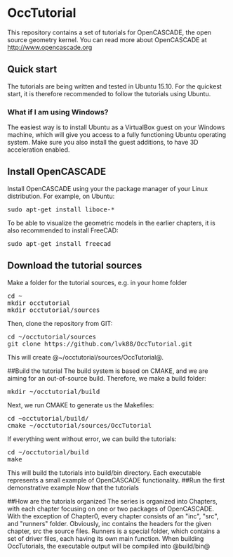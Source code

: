 # OccTutorial
This repository contains a set of tutorials for OpenCASCADE, the open source geometry kernel.
You can read more about OpenCASCADE at http://www.opencascade.org

## Quick start
The tutorials are being written and tested in Ubuntu 15.10. For the quickest start, it is therefore recommended to follow the tutorials using Ubuntu. 

### What if I am using Windows?
The easiest way is to install Ubuntu as a VirtualBox guest on your Windows machine, which will give you access to a fully
functioning Ubuntu operating system. Make sure you also install the guest additions, to have 3D acceleration enabled.

## Install OpenCASCADE
Install OpenCASCADE using your the package manager of your Linux distribution. For example, on Ubuntu:
<pre>
sudo apt-get install liboce-*
</pre>
To be able to visualize the geometric models in the earlier chapters, it is also recommended to install FreeCAD:
<pre>
sudo apt-get install freecad
</pre>

## Download the tutorial sources
Make a folder for the tutorial sources, e.g. in your home folder
<pre>
cd ~
mkdir occtutorial
mkdir occtutorial/sources
</pre>
Then, clone the repository from GIT:
<pre>
cd ~/occtutorial/sources
git clone https://github.com/lvk88/OccTutorial.git
</pre>
This will create @~/occtutorial/sources/OccTutorial@.

##Build the tutorial
The build system is based on CMAKE, and we are aiming for an out-of-source build. Therefore, we make a build folder:
<pre>
mkdir ~/occtutorial/build
</pre>
Next, we run CMAKE to generate us the Makefiles:
<pre>
cd ~occtutorial/build/
cmake ~/occtutorial/sources/OccTutorial
</pre>
If everything went without error, we can build the tutorials:
<pre>
cd ~/occtutorial/build
make
</pre>
This will build the tutorials into build/bin directory. Each executable represents a small example of OpenCASCADE functionality.
##Run the first demonstrative example
Now that the tutorials

##How are the tutorials organized
The series is organized into Chapters, with each chapter focusing on one or two packages of OpenCASCADE. With the exception of Chapter0, every chapter
consists of an "inc", "src", and "runners" folder. Obviously, inc contains the headers for the given chapter, src the source files. Runners is a special
folder, which contains a set of driver files, each having its own main function. When building OccTutorials, the executable output will be compiled into 
@build/bin@


